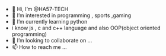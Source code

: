 - 👋 Hi, I’m @HA57-TECH
- 👀 I’m interested in programming , sports ,gaming 
- 🌱 I’m currently learning python 
- i know js , c and c++ language and also OOP(object oriented programming) 
- 💞️ I’m looking to collaborate on ...
- 📫 How to reach me ...

<!---
HA57-TECH/HA57-TECH is a ✨ special ✨ repository because its `README.md` (this file) appears on your GitHub profile.
You can click the Preview link to take a look at your changes.
--->
